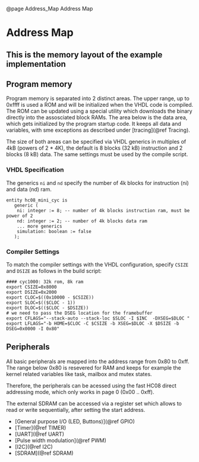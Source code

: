 @page Address_Map Address Map
# Address Map
## This is the memory layout of the example implementation

## Program memory
Program memory is separated into 2 distinct areas. The upper range, up to 0xffff is used a ROM and will be initialized when the VHDL code is compiled. The ROM can be updated using a special utility which downloads the binary directly into the assosciated block RAMs. The area below is the data area, which gets initialized by the program startup code. It keeps all data and variables, with sme exceptions as described under [tracing](@ref Tracing).

The size of both areas can be specified via VHDL generics in multiples of 4kB (powers of 2 * 4K), the default is 8 blocks (32 kB) instruction and 2 blocks (8 kB) data.
The same settings must be used by the compile script.

### VHDL Specification
The generics `ni` and `nd` specify the number of 4k blocks for instruction (ni) and data (nd) ram.

    entity hc08_mini_cyc is
	   generic (
        ni: integer := 8; -- number of 4k blocks instruction ram, must be power of 2
        nd: integer := 2; -- number of 4k blocks data ram
        ... more generics
        simulation: boolean := false
	   );


### Compiler Settings
To match the compiler settings with the VHDL configuration, specify `CSIZE` and `DSIZE` as follows in the build script:

    #### cyc1000: 32k rom, 8k ram
    export CSIZE=0x8000
    export DSIZE=0x2000
    export CLOC=$((0x10000 - $CSIZE))
    export SLOC=$(($CLOC - 1))
    export DLOC=$(($CLOC - $DSIZE))
    # we need to pass the DSEG location for the framebuffer
    export CFLAGS="--stack-auto --stack-loc $SLOC -I $INC  -DXSEG=$DLOC "
    export LFLAGS="-b HOME=$CLOC -C $CSIZE -b XSEG=$DLOC -X $DSIZE -b DSEG=0x0000 -I 0x80"




## Peripherals
All basic peripherals are mapped into the address range from 0x80 to 0xff. The range below 0x80 is resevered for RAM and keeps for example the kernel related variables like task, mailbox and mutex states.

Therefore, the peripherals can be acessed using the fast HC08 direct addressing mode, which only works in page 0 (0x00 .. 0xff).

The external SDRAM can be accessed via a register set which allows to read or write sequentially, after setting the start address.

  * [General purpose I/O (LED, Buttons)](@ref GPIO)
  * [Timer](@ref TIMER)
  * [UART](@ref UART)
  * [Pulse width modulation](@ref PWM)
  * [I2C](@ref I2C)
  * [SDRAM](@ref SDRAM)



